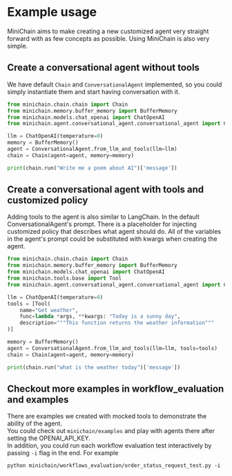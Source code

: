 # Example usage

MiniChain aims to make creating a new customized agent very straight forward with as few
concepts as possible. Using MiniChain is also very simple.

## Create a conversational agent without tools

We have default `Chain` and `ConversationalAgent` implemented, so you could simply instantiate
them and start having conversation with it.

```python
from minichain.chain.chain import Chain
from minichain.memory.buffer_memory import BufferMemory
from minichain.models.chat_openai import ChatOpenAI
from minichain.agent.conversational_agent.conversational_agent import ConversationalAgent

llm = ChatOpenAI(temperature=0)
memory = BufferMemory()
agent = ConversationalAgent.from_llm_and_tools(llm=llm)
chain = Chain(agent=agent, memory=memory)

print(chain.run("Write me a poem about AI")['message'])
```

## Create a conversational agent with tools and customized policy

Adding tools to the agent is also similar to LangChain. In the default ConversationalAgent's
prompt. There is a placeholder for injecting customized policy that describes what agent should
do. All of the variables in the agent's prompt could be substituted with kwargs when creating
the agent.

```python
from minichain.chain.chain import Chain
from minichain.memory.buffer_memory import BufferMemory
from minichain.models.chat_openai import ChatOpenAI
from minichain.tools.base import Tool
from minichain.agent.conversational_agent.conversational_agent import ConversationalAgent

llm = ChatOpenAI(temperature=0)
tools = [Tool(
    name="Get weather",
    func=lambda *args, **kwargs: "Today is a sunny day",
    description="""This function returns the weather information"""
)]

memory = BufferMemory()
agent = ConversationalAgent.from_llm_and_tools(llm=llm, tools=tools)
chain = Chain(agent=agent, memory=memory)

print(chain.run("what is the weather today")['message'])
```

## Checkout more examples in workflow_evaluation and examples

There are examples we created with mocked tools to demonstrate the ability of the agent.  
You could check out `minichain/examples` and play with agents there after setting the
OPENAI_API_KEY.  
In addition, you could run each workflow evaluation test interactively by passing `-i` flag in
the end. For example

```shell
python minichain/workflows_evaluation/order_status_request_test.py -i
```